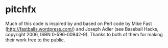 pitchfx
=======

Much of this code is inspired by and based on Perl code by Mike Fast (http://fastballs.wordpress.com/) and Joseph Adler (see Baseball Hacks, copyright 2006, ISBN 0-596-00942-9). Thanks to both of them for making their work free to the public.
